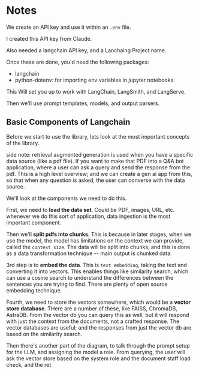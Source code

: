 # Notes

We create an API key and use it within an `.env` file.

I created this API key from Claude.

Also needed a langchain API key, and a Lanchaing Project name.

Once these are done, you'd need the following packages:

- langchain
- python-dotenv: for importing env variables in jupyter notebooks.

This Will set you up to work with LangChain, LangSmith, and LangServe.

Then we'll use prompt templates, models, and output parsers.

## Basic Components of Langchain

Before we start to use the library, lets look at the most important concepts of the library.

side note: retrieval augmented generation is used when you have a specific data source (like a pdf file). If you want to make that PDF into a Q&A bot application, where a user can ask a query and send the response from the pdf. This is a high level overview; and we can create a gen ai app from this, so that when any question is asked, the user can converse with the data source.

We'll look at the components we need to do this.

First, we need to **load the data set**. Could be PDF, images, URL, etc. whenever we do this sort of application, data ingestion is the most important component.

Then we'll **split pdfs into chunks**. This is because in later stages, when we use the model, the model has limitations on the context we can provide, called the `context size`. The data will be split into chunks, and this is done as a data transformation technique -- main output is chunked data.

3rd step is to **embed the data**. This is `text embedding`, taking the text and converting it into vectors. This enables things like similarity search, which can use a cosine search to understand the differences between the sentences you are trying to find. There are plenty of open source embedding technique.

Fourth, we need to store the vectors somewhere, which would be a **vector store database**. THere are a number of these, like FAISS, ChromaDB, AstraDB. From the vector db you can query this as well, but it will respond with just the context from the documents, not a crafted response. The vector databases are useful; and the responses from just the vector db are based on the similarity search. 

Then there's another part of the diagram, to talk through the prompt setup for the LLM, and assigning the model a role. From querying, the user will ask the vector store based on the system role and the document staff load check, and the ret